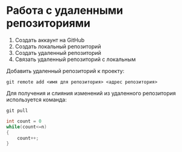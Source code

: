 # Работа c удаленными репозиториями

1. Создать аккаунт на GitHub
2. Создать локальный репозиторий 
3. Создать удаленный репозиторий 
4. Связать удаленный репозиторий с локальным 

Добавить удаленный репозиторий к проекту:
```
git remote add <имя для репозитория> <адрес репозитория>
```

Для получения и слияния изменений из удаленного репозитория используется команда:
```
git pull
```

```C#
int count = 0
while(count<=n)
{
    count++;
}
```
